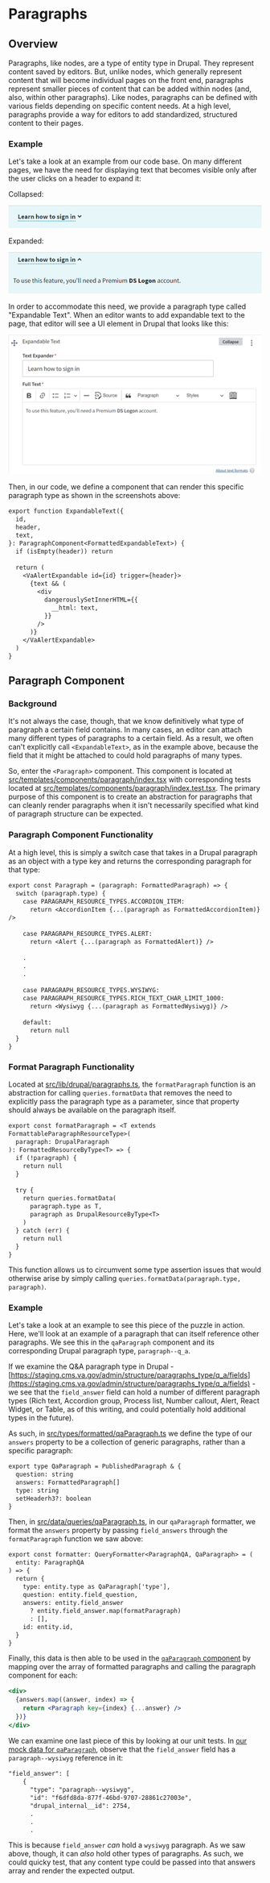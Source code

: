 # Paragraphs

## Overview

Paragraphs, like nodes, are a type of entity type in Drupal. They represent content saved by editors. But, unlike nodes, which generally represent content that will become individual pages on the front end, paragraphs represent smaller pieces of content that can be added within nodes (and, also, within other paragraphs). Like nodes, paragraphs can be defined with various fields depending on specific content needs. At a high level, paragraphs provide a way for editors to add standardized, structured content to their pages.

### Example

Let's take a look at an example from our code base. On many different pages, we have the need for displaying text that becomes visible only after the user clicks on a header to expand it:

Collapsed:

![Expandable text in collapsed state](./images/expandable-text-collapsed.png)

Expanded:

![Expandable text in expanded state](./images/expandable-text-expanded.png)

In order to accommodate this need, we provide a paragraph type called "Expandable Text". When an editor wants to add expandable text to the page, that editor will see a UI element in Drupal that looks like this:

![Expandable text UI in Drupal](./images/expandable-text-editor.png)

Then, in our code, we define a component that can render this specific paragraph type as shown in the screenshots above:

```
export function ExpandableText({
  id,
  header,
  text,
}: ParagraphComponent<FormattedExpandableText>) {
  if (isEmpty(header)) return

  return (
    <VaAlertExpandable id={id} trigger={header}>
      {text && (
        <div
          dangerouslySetInnerHTML={{
            __html: text,
          }}
        />
      )}
    </VaAlertExpandable>
  )
}
```

## Paragraph Component

### Background

It's not always the case, though, that we know definitively what type of paragraph a certain field contains. In many cases, an editor can attach many different types of paragraphs to a certain field. As a result, we often can't explicitly call `<ExpandableText>`, as in the example above, because the field that it might be attached to could hold paragraphs of many types.

So, enter the `<Paragraph>` component. This component is located at [src/templates/components/paragraph/index.tsx](https://github.com/department-of-veterans-affairs/next-build/blob/main/src/templates/components/paragraph/index.tsx) with corresponding tests located at [src/templates/components/paragraph/index.test.tsx](https://github.com/department-of-veterans-affairs/next-build/blob/main/src/templates/components/paragraph/index.test.tsx). The primary purpose of this component is to create an abstraction for paragraphs that can cleanly render paragraphs when it isn't necessarily specified what kind of paragraph structure can be expected.

### Paragraph Component Functionality

At a high level, this is simply a switch case that takes in a Drupal paragraph as an object with a type key and returns the corresponding paragraph for that type:

```
export const Paragraph = (paragraph: FormattedParagraph) => {
  switch (paragraph.type) {
    case PARAGRAPH_RESOURCE_TYPES.ACCORDION_ITEM:
      return <AccordionItem {...(paragraph as FormattedAccordionItem)} />

    case PARAGRAPH_RESOURCE_TYPES.ALERT:
      return <Alert {...(paragraph as FormattedAlert)} />

    .
    .
    .

    case PARAGRAPH_RESOURCE_TYPES.WYSIWYG:
    case PARAGRAPH_RESOURCE_TYPES.RICH_TEXT_CHAR_LIMIT_1000:
      return <Wysiwyg {...(paragraph as FormattedWysiwyg)} />

    default:
      return null
  }
}
```

### Format Paragraph Functionality

Located at [src/lib/drupal/paragraphs.ts](https://github.com/department-of-veterans-affairs/next-build/blob/main/src/lib/drupal/paragraphs.ts), the `formatParagraph` function is an abstraction for calling `queries.formatData` that removes the need to explicitly pass the paragraph type as a parameter, since that property should always be available on the paragraph itself.

```
export const formatParagraph = <T extends FormattableParagraphResourceType>(
  paragraph: DrupalParagraph
): FormattedResourceByType<T> => {
  if (!paragraph) {
    return null
  }

  try {
    return queries.formatData(
      paragraph.type as T,
      paragraph as DrupalResourceByType<T>
    )
  } catch (err) {
    return null
  }
}
```

This function allows us to circumvent some type assertion issues that would otherwise arise by simply calling `queries.formatData(paragraph.type, paragraph)`.

### Example

Let's take a look at an example to see this piece of the puzzle in action. Here, we'll look at an example of a paragraph that can itself reference other paragraphs. We see this in the `qaParagraph` component and its corresponding Drupal paragraph type, `paragraph--q_a`.

If we examine the Q&A paragraph type in Drupal - [https://staging.cms.va.gov/admin/structure/paragraphs_type/q_a/fields](https://staging.cms.va.gov/admin/structure/paragraphs_type/q_a/fields) - we see that the `field_answer` field can hold a number of different paragraph types (Rich text, Accordion group, Process list, Number callout, Alert, React Widget, or Table, as of this writing, and could potentially hold additional types in the future).

As such, in [src/types/formatted/qaParagraph.ts](https://github.com/department-of-veterans-affairs/next-build/blob/main/src/types/formatted/qaParagraph.ts) we define the type of our `answers` property to be a collection of generic paragraphs, rather than a specific paragraph:

```
export type QaParagraph = PublishedParagraph & {
  question: string
  answers: FormattedParagraph[]
  type: string
  setHeaderh3?: boolean
}
```

Then, in [src/data/queries/qaParagraph.ts](https://github.com/department-of-veterans-affairs/next-build/blob/main/src/data/queries/qaParagraph.ts), in our `qaParagraph` formatter, we format the `answers` property by passing `field_answers` through the `formatParagraph` function we saw above:

```
export const formatter: QueryFormatter<ParagraphQA, QaParagraph> = (
  entity: ParagraphQA
) => {
  return {
    type: entity.type as QaParagraph['type'],
    question: entity.field_question,
    answers: entity.field_answer
      ? entity.field_answer.map(formatParagraph)
      : [],
    id: entity.id,
  }
}
```

Finally, this data is then able to be used in the [`qaParagraph` component](https://github.com/department-of-veterans-affairs/next-build/blob/main/src/templates/components/qaParagraph/index.tsx) by mapping over the array of formatted paragraphs and calling the paragraph component for each:

```jsx
<div>
  {answers.map((answer, index) => {
    return <Paragraph key={index} {...answer} />
  })}
</div>
```

We can examine one last piece of this by looking at our unit tests. In [our mock data for `qaParagraph`](https://github.com/department-of-veterans-affairs/next-build/blob/main/src/mocks/qaParagraph.mock.json), observe that the `field_answer` field has a `paragraph--wysiwyg` reference in it:

```
"field_answer": [
    {
      "type": "paragraph--wysiwyg",
      "id": "f6dfd8da-877f-46bd-9707-28861c27003e",
      "drupal_internal__id": 2754,
      .
      .
      .
```

This is because `field_answer` _can_ hold a `wysiwyg` paragraph. As we saw above, though, it can _also_ hold other types of paragraphs. As such, we could quicky test, that any content type could be passed into that answers array and render the expected output.
